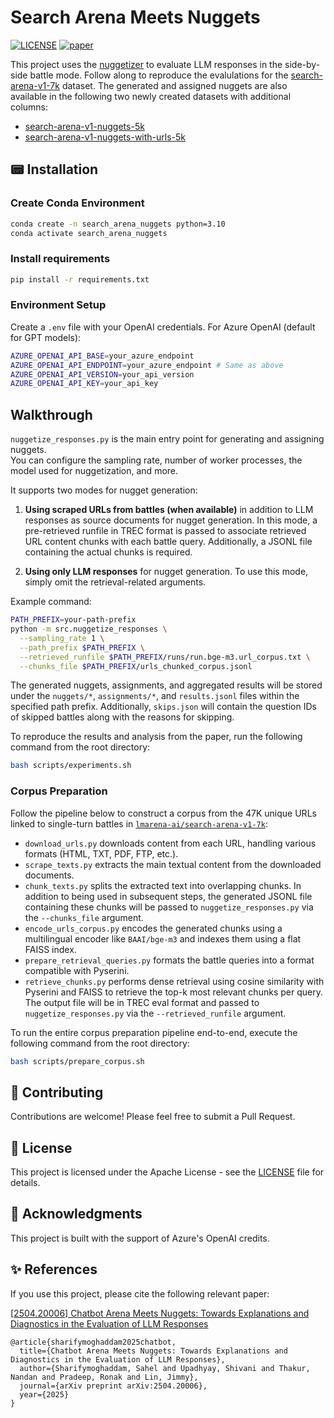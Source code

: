 # Search Arena Meets Nuggets

[![LICENSE](https://img.shields.io/badge/license-Apache-blue.svg?style=flat)](https://www.apache.org/licenses/LICENSE-2.0)
[![paper](https://img.shields.io/badge/paper-arxiv-blue.svg?style=flat)](https://arxiv.org/abs/2504.20006)

This project uses the [nuggetizer](https://github.com/castorini/nuggetizer) to evaluate LLM responses in the side-by-side battle mode.
Follow along to reproduce the evalulations for the [search-arena-v1-7k](https://huggingface.co/datasets/lmarena-ai/search-arena-v1-7k) dataset. The generated and assigned nuggets are also available in the following two newly created datasets with additional columns:
- [search-arena-v1-nuggets-5k](https://huggingface.co/datasets/castorini/search-arena-v1-nuggets-5k)
- [search-arena-v1-nuggets-with-urls-5k](https://huggingface.co/datasets/castorini/search-arena-v1-nuggets-with-urls-5k)

## 📟 Installation

### Create Conda Environment

```bash
conda create -n search_arena_nuggets python=3.10
conda activate search_arena_nuggets
```

### Install requirements
```bash
pip install -r requirements.txt
```
### Environment Setup

Create a `.env` file with your OpenAI credentials. For Azure OpenAI (default for GPT models):

```bash
AZURE_OPENAI_API_BASE=your_azure_endpoint
AZURE_OPENAI_API_ENDPOINT=your_azure_endpoint # Same as above
AZURE_OPENAI_API_VERSION=your_api_version
AZURE_OPENAI_API_KEY=your_api_key
```

## Walkthrough

`nuggetize_responses.py` is the main entry point for generating and assigning nuggets.  
You can configure the sampling rate, number of worker processes, the model used for nuggetization, and more.

It supports two modes for nugget generation:

1. **Using scraped URLs from battles (when available)** in addition to LLM responses as source documents for nugget generation. In this mode, a pre-retrieved runfile in TREC format is passed to associate retrieved URL content chunks with each battle query. Additionally, a JSONL file containing the actual chunks is required.

2. **Using only LLM responses** for nugget generation. To use this mode, simply omit the retrieval-related arguments.

Example command:
```bash
PATH_PREFIX=your-path-prefix
python -m src.nuggetize_responses \
  --sampling_rate 1 \
  --path_prefix $PATH_PREFIX \
  --retrieved_runfile $PATH_PREFIX/runs/run.bge-m3.url_corpus.txt \
  --chunks_file $PATH_PREFIX/urls_chunked_corpus.jsonl
```
The generated nuggets, assignments, and aggregated results will be stored under the `nuggets/*`, `assignments/*`, and `results.jsonl` files within the specified path prefix. Additionally, `skips.json` will contain the question IDs of skipped battles along with the reasons for skipping.

To reproduce the results and analysis from the paper, run the following command from the root directory:
```bash
bash scripts/experiments.sh
```
### Corpus Preparation

Follow the pipeline below to construct a corpus from the 47K unique URLs linked to single-turn battles in [`lmarena-ai/search-arena-v1-7k`](https://huggingface.co/datasets/lmarena-ai/search-arena-v1-7k):

- `download_urls.py` downloads content from each URL, handling various formats (HTML, TXT, PDF, FTP, etc.).
- `scrape_texts.py` extracts the main textual content from the downloaded documents.
- `chunk_texts.py` splits the extracted text into overlapping chunks. In addition to being used in subsequent steps, the generated JSONL file containing these chunks will be passed to `nuggetize_responses.py` via the `--chunks_file` argument.
- `encode_urls_corpus.py` encodes the generated chunks using a multilingual encoder like `BAAI/bge-m3` and indexes them using a flat FAISS index.
- `prepare_retrieval_queries.py` formats the battle queries into a format compatible with Pyserini.
- `retrieve_chunks.py` performs dense retrieval using cosine similarity with Pyserini and FAISS to retrieve the top-k most relevant chunks per query. The output file will be in TREC eval format and passed to `nuggetize_responses.py` via the `--retrieved_runfile` argument.

To run the entire corpus preparation pipeline end-to-end, execute the following command from the root directory:

```bash
bash scripts/prepare_corpus.sh
```

## 🤝 Contributing

Contributions are welcome! Please feel free to submit a Pull Request.

## 📝 License

This project is licensed under the Apache License - see the [LICENSE](LICENSE) file for details.

## 🙏 Acknowledgments

This project is built with the support of Azure's OpenAI credits.

## ✨ References

If you use this project, please cite the following relevant paper:

[[2504.20006] Chatbot Arena Meets Nuggets: Towards Explanations and Diagnostics in the Evaluation of LLM Responses](https://arxiv.org/abs/2504.20006)

```
@article{sharifymoghaddam2025chatbot,
  title={Chatbot Arena Meets Nuggets: Towards Explanations and Diagnostics in the Evaluation of LLM Responses},
  author={Sharifymoghaddam, Sahel and Upadhyay, Shivani and Thakur, Nandan and Pradeep, Ronak and Lin, Jimmy},
  journal={arXiv preprint arXiv:2504.20006},
  year={2025}
}
```
